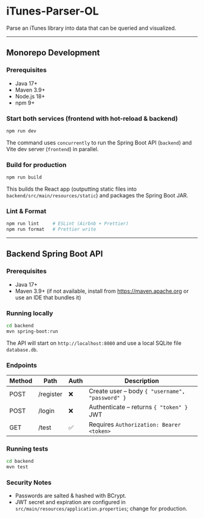 # iTunes-Parser-OL
Parse an iTunes library into data that can be queried and visualized.

---

## Monorepo Development

### Prerequisites
* Java 17+
* Maven 3.9+
* Node.js 18+
* npm 9+

### Start both services (frontend with hot-reload & backend)
```bash
npm run dev
```
The command uses `concurrently` to run the Spring Boot API (`backend`) and Vite dev server (`frontend`) in parallel.

### Build for production
```bash
npm run build
```
This builds the React app (outputting static files into `backend/src/main/resources/static`) and packages the Spring Boot JAR.

### Lint & Format
```bash
npm run lint     # ESLint (Airbnb + Prettier)
npm run format   # Prettier write
```

---

## Backend Spring Boot API

### Prerequisites
* Java 17+
* Maven 3.9+ (if not available, install from https://maven.apache.org or use an IDE that bundles it)

### Running locally
```bash
cd backend
mvn spring-boot:run
```
The API will start on `http://localhost:8080` and use a local SQLite file `database.db`.

### Endpoints
| Method | Path      | Auth | Description                                  |
|--------|-----------|------|----------------------------------------------|
| POST   | /register | ❌   | Create user – body `{ "username", "password" }` |
| POST   | /login    | ❌   | Authenticate – returns `{ "token" }` JWT      |
| GET    | /test     | ✅   | Requires `Authorization: Bearer <token>`      |

### Running tests
```bash
cd backend
mvn test
```

### Security Notes
* Passwords are salted & hashed with BCrypt.
* JWT secret and expiration are configured in `src/main/resources/application.properties`; change for production.


